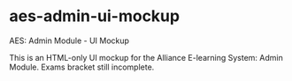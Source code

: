 # aes-admin-ui-mockup
AES: Admin Module - UI Mockup

This is an HTML-only UI mockup for the Alliance E-learning System: Admin Module. Exams bracket still incomplete.
